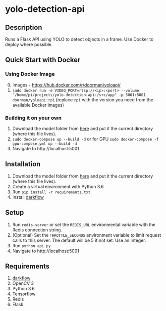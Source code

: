 # yolo-detection-api 

## Description
Runs a Flask API using YOLO to detect objects in a frame. Use Docker to deploy where possible.

## Quick Start with Docker

### Using Docker Image
0. Images - https://hub.docker.com/r/doorman/yoloapi/
1. `sudo docker run -e VIDEO_PORT=rtsp://<ip>:<port> --volume "/home/pi/projects/yolo-detection-api:/src/app" -p 5001:5001 doorman/yoloapi:rpi` (replace `rpi` with the version you need from the available Docker images)

### Building it on your own
1. Download the model folder from [here](https://drive.google.com/open?id=1NYtW4w2EjasFzvNQt_J6jduWeNWUIxyQ) and put it the current directory (where this file lives).
1. `sudo docker-compose up --build -d` or for GPU `sudo docker-compose -f gpu-compose.yml up --build -d`
1. Navigate to http://localhost:5001

## Installation
1. Download the model folder from [here](https://drive.google.com/open?id=1NYtW4w2EjasFzvNQt_J6jduWeNWUIxyQ) and put it the current directory (where this file lives).
2. Create a virtual environment with Python 3.6
3. Run `pip install -r requirements.txt`
4. Install [darkflow](https://github.com/thtrieu/darkflow)

## Setup
1. Run `redis-server` or set the `REDIS_URL` environmental variable with the Redis connection string.
1. (Optional) Set the `THROTTLE_SECONDS` environment variable to limit request calls to this server. The default will be 5 if not set. Use an integer.
1. Run `python api.py` 
1. Navigate to http://localhost:5001
 

## Requirements
1. [darkflow](https://github.com/thtrieu/darkflow)
1. OpenCV 3
1. Python 3.6
1. Tensorflow
1. Redis
1. Flask